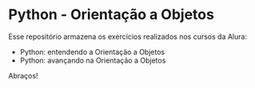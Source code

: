 # Python - Orientação a Objetos

Esse repositório armazena os exercícios realizados nos cursos da Alura:
- Python: entendendo a Orientação a Objetos
- Python: avançando na Orientação a Objetos

Abraços!
